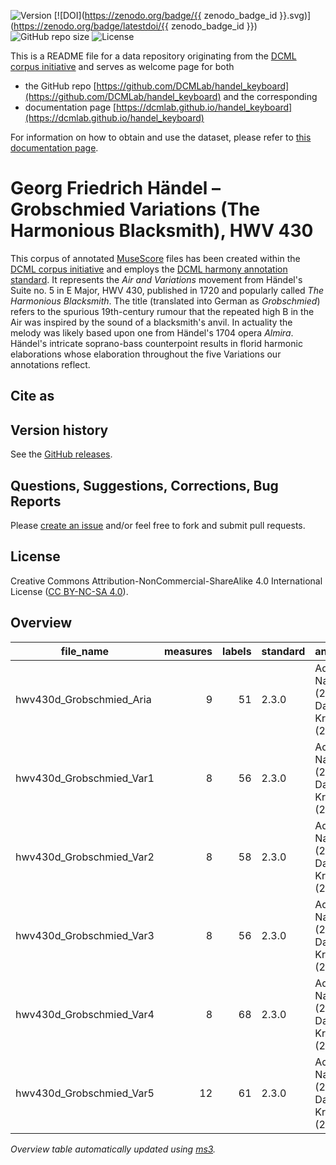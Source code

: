 ![Version](https://img.shields.io/github/v/release/DCMLab/handel_keyboard?display_name=tag)
[![DOI](https://zenodo.org/badge/{{ zenodo_badge_id }}.svg)](https://zenodo.org/badge/latestdoi/{{ zenodo_badge_id }})
![GitHub repo size](https://img.shields.io/github/repo-size/DCMLab/handel_keyboard)
![License](https://img.shields.io/badge/license-CC%20BY--NC--SA%204.0-9cf)


This is a README file for a data repository originating from the [DCML corpus initiative](https://github.com/DCMLab/dcml_corpora)
and serves as welcome page for both 

* the GitHub repo [https://github.com/DCMLab/handel_keyboard](https://github.com/DCMLab/handel_keyboard) and the corresponding
* documentation page [https://dcmlab.github.io/handel_keyboard](https://dcmlab.github.io/handel_keyboard)

For information on how to obtain and use the dataset, please refer to [this documentation page](https://dcmlab.github.io/handel_keyboard/introduction).

# Georg Friedrich Händel – Grobschmied Variations (The Harmonious Blacksmith), HWV 430


This corpus of annotated [MuseScore](https://musescore.org) files has been created within
the [DCML corpus initiative](https://github.com/DCMLab/dcml_corpora) and employs
the [DCML harmony annotation standard](https://github.com/DCMLab/standards). It represents the 
_Air and Variations_ movement from Händel's Suite no. 5 in E Major, HWV 430, published in 1720 and
popularly called _The Harmonious Blacksmith_. The title (translated into German as _Grobschmied_) 
refers to the spurious 19th-century rumour that the repeated high B in the Air was inspired by the 
sound of a blacksmith's anvil. In actuality the melody was likely based upon one from Händel's 1704
opera _Almira_. Händel's intricate soprano-bass counterpoint results in florid harmonic elaborations
whose elaboration throughout the five Variations our annotations reflect.

## Cite as

## Version history

See the [GitHub releases](https://github.com/DCMLab/handel_keyboard/releases).

## Questions, Suggestions, Corrections, Bug Reports

Please [create an issue](https://github.com/DCMLab/handel_keyboard/issues) and/or feel free to fork and submit pull requests.

## License

Creative Commons Attribution-NonCommercial-ShareAlike 4.0 International License ([CC BY-NC-SA 4.0](https://creativecommons.org/licenses/by-nc-sa/4.0/)).

## Overview
|       file_name        |measures|labels|standard|                annotators                 |reviewers|
|------------------------|-------:|-----:|--------|-------------------------------------------|---------|
|hwv430d_Grobschmied_Aria|       9|    51|2.3.0   |Adrian Nagel (2.1.0), Davor Krkljus (2.3.0)|DK       |
|hwv430d_Grobschmied_Var1|       8|    56|2.3.0   |Adrian Nagel (2.1.0), Davor Krkljus (2.3.0)|DK       |
|hwv430d_Grobschmied_Var2|       8|    58|2.3.0   |Adrian Nagel (2.1.0), Davor Krkljus (2.3.0)|DK       |
|hwv430d_Grobschmied_Var3|       8|    56|2.3.0   |Adrian Nagel (2.1.0), Davor Krkljus (2.3.0)|DK       |
|hwv430d_Grobschmied_Var4|       8|    68|2.3.0   |Adrian Nagel (2.1.0), Davor Krkljus (2.3.0)|DK       |
|hwv430d_Grobschmied_Var5|      12|    61|2.3.0   |Adrian Nagel (2.1.0), Davor Krkljus (2.3.0)|DK       |


*Overview table automatically updated using [ms3](https://ms3.readthedocs.io/).*
